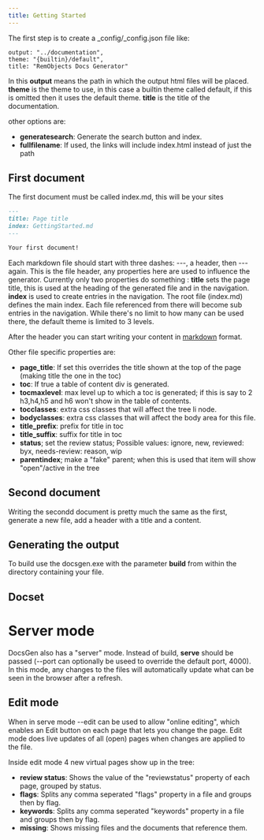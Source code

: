 ```yaml
---
title: Getting Started
---
```


The first step is to create a _config/_config.json file like:
```
output: "../documentation",
theme: "{builtin}/default",
title: "RemObjects Docs Generator"
```

In this **output** means the path in which the output html files will be placed. 
**theme** is the theme to use, in this case a builtin theme called default, if this is omitted then it uses the default theme.
**title** is the title of the documentation.

other options are:

* **generatesearch**: Generate the search button and index.
* **fullfilename**: If used, the links will include index.html instead of just the path

## First document

The first document must be called index.md, this will be your sites 
```markdown
---
title: Page title 
index: GettingStarted.md
---

Your first document!
```

Each markdown file should start with three dashes: ---, a header, then ---  again. This is the file header, any properties here are used to influence the generator. Currently only two properties do something : **title** sets the page title, this is used at the heading of the generated file and in the navigation. **index** is used to create entries in the navigation. The root file (index.md) defines the main index. Each file referenced from there will become sub entries in the navigation. While there's no limit to how many can be used there, the default theme is limited to 3 levels.

After the header you can start writing your content in [markdown](Markdown.md) format. 

Other file specific properties are:

* **page_title**: If set this overrides the title shown at the top of the page (making title the one in the toc)
* **toc**: If true a table of content div is generated.
* **tocmaxlevel**: max level up to which a toc is generated; if this is say to 2 h3,h4,h5 and h6 won't show in the table of contents.
* **tocclasses**: extra css classes that will affect the tree li node.
* **bodyclasses**: extra css classes that will affect the body area for this file.
* **title_prefix**: prefix for title in toc
* **title_suffix**: suffix for title in toc
* **status**; set the review status; Possible values: ignore, new, reviewed: byx, needs-review: reason, wip
* **parentindex**; make a "fake" parent; when this is used that item will show "open"/active in the tree

## Second document
Writing the secondd document is pretty much the same as the first, generate a new file, add a header with a title and a content.

## Generating the output
To build use the docsgen.exe with the parameter **build** from within the directory containing your file.

## Docset

# Server mode
DocsGen also has a "server" mode. Instead of build, **serve** should be passed (--port can optionally be useed to override the default port, 4000). In this mode, any changes to the files will automatically update what can be seen in the browser after a refresh.

## Edit mode

When in serve mode --edit can be used to allow "online editing", which enables an Edit button on each page that lets you change the page. Edit mode does live updates of all (open) pages when changes are applied to the file. 

Inside edit mode 4 new virtual pages show up in the tree:

* **review status**: Shows the value of the "reviewstatus" property of each page, grouped by status.
* **flags**: Splits any comma seperated "flags" property in a file and groups then by flag.
* **keywords**: Splits any comma seperated "keywords" property in a file and groups then by flag.
* **missing**: Shows missing files and the documents that reference them.

